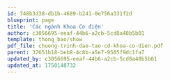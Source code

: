 ```yaml
---
id: 748b3d38-db1b-4689-b241-0e756a331f2d
blueprint: page
title: 'Các ngành Khoa Cơ điện'
author: c3056695-eeaf-44b6-a2cb-5cd8a48b5b01
template: thong_bao/show
pdf_file: chuong-trinh-dao-tao-cd-khoa-co-dien.pdf
parent: 37651b18-beb8-4c8b-a5e7-9505f9dc1fa7
updated_by: c3056695-eeaf-44b6-a2cb-5cd8a48b5b01
updated_at: 1750148732
---
```

